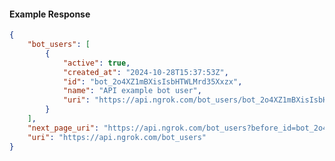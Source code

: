 <!-- Code generated for API Clients. DO NOT EDIT. -->

#### Example Response

```json
{
	"bot_users": [
		{
			"active": true,
			"created_at": "2024-10-28T15:37:53Z",
			"id": "bot_2o4XZ1mBXisIsbHTWLMrd35Xxzx",
			"name": "API example bot user",
			"uri": "https://api.ngrok.com/bot_users/bot_2o4XZ1mBXisIsbHTWLMrd35Xxzx"
		}
	],
	"next_page_uri": "https://api.ngrok.com/bot_users?before_id=bot_2o4XZ1mBXisIsbHTWLMrd35Xxzx&limit=1",
	"uri": "https://api.ngrok.com/bot_users"
}
```
